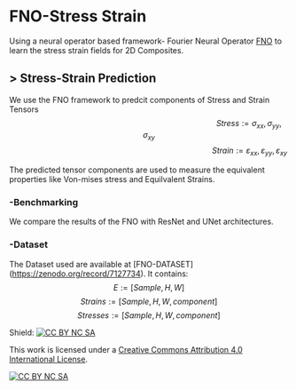 # FNO-Stress Strain

Using a neural operator based framework- Fourier Neural Operator [FNO](https://arxiv.org/abs/2010.08895)  to learn the stress strain fields for 2D Composites. 

## > Stress-Strain Prediction
We use the FNO framework to predcit components of Stress and Strain Tensors
$$\hspace{10cm}  Stress := \sigma_{xx} ,\sigma_{yy},\sigma_{xy}$$
$$\hspace{10cm}  Strain := \varepsilon_{xx} ,\varepsilon_{yy},\varepsilon_{xy}$$

The predicted tensor components are used to measure the equivalent properties like Von-mises stress
and Equilvalent Strains.


### -Benchmarking

We compare the results of the FNO with ResNet and UNet architectures.



### -Dataset

The Dataset used are available at [FNO-DATASET] (https://zenodo.org/record/7127734). It contains:
$$E := [Sample, H, W]$$
$$Strains := [Sample,H,W, component]$$
$$Stresses := [Sample, H,W, component]$$






Shield: [![CC BY NC SA][cc-by-nc-sa-shield]][cc-by-nc-sa]

This work is licensed under a
[Creative Commons Attribution 4.0 International License][cc-by-nc-sa].

[![CC BY NC SA][cc-by-nc-sa-image]][cc-by-nc-sa]

[cc-by-nc-sa]: http://creativecommons.org/licenses/by-nc-sa/4.0/
[cc-by-nc-sa-image]: https://i.creativecommons.org/l/by-nc-sa/4.0/88x31.png
[cc-by-nc-sa-shield]: https://img.shields.io/badge/License-CC%20BY--NC--SA%204.0-lightgrey.svg
